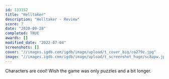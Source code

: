 ```yaml
---
id: 133152
title: "Helltaker"
description: "Helltaker - Review"
score: 7
date: "2020-09-28"
completed: TRUE
awards: []
modified_date: "2022-07-04"
screenshots: []
cover: "//images.igdb.com/igdb/image/upload/t_cover_big/co279z.jpg"
image: "//images.igdb.com/igdb/image/upload/t_screenshot_huge/sc8apw.jpg"
---
```

Characters are cool! Wish the game was only puzzles and a bit longer.